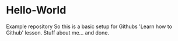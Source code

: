 # Hello-World
Example repository
So this is a basic setup for Githubs 'Learn how to Github' lesson.
Stuff about me... 
and done.
